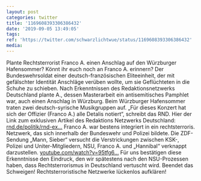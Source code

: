 ```yaml
---
layout: post
categories: twitter
title: '1169608393306386432'
date: '2019-09-05 13:49:05'
tags: 
ref: 'https://twitter.com/schwarzlichtwue/status/1169608393306386432'
media:
---
```

Plante Rechtsterrorist Franco A. einen Anschlag auf den Würzburger Hafensommer? 
Könnt ihr euch noch an Franco A. erinnern? Der Bundeswehrsoldat einer deutsch-französischen Eliteeinheit, der mit gefälschter Identität Anschläge verüben wollte, um sie Geflüchteten in die Schuhe zu schieben. 
Nach Erkenntnissen des Redaktionsnetzwerks Deutschland plante A., dessen Masterarbeit ein antisemitisches Pamphlet war, auch einen Anschlag in Würzburg. 
Beim Würzburger Hafensommer traten zwei deutsch-syrische Musikgruppen auf. „Für dieses Konzert hat sich der Offizier (Franco A.) alle Detalis notiert“, schreibt das RND. 
Hier der Link zum exklusiven Artikel des Redaktions Netzwerks Deutschland: [rnd.de/politik/rnd-ex…](https://www.rnd.de/politik/rnd-exklusiv-terroranschlag-in-berlin-so-perfide-plante-soldat-franco-a-den-ablauf-NYG7YPLV6ZALVDRGJ5I7YDARKE.html) 
Franco A. war bestens integriert in ein rechtsterroris. Netzwerk, das sich innerhalb der Bundeswehr und Polizei bildete. Die ZDF-Sendung „Mann, Sieber“ versucht die Verstrickungen zwischen KSK-, Polizei und Uniter-Mitgliedern, NSU, Franco A. und „Hannibal“ verknappt darzustellen. 
[youtube.com/watch?v=95tfg6…](https://www.youtube.com/watch?v=95tfg6TRe18) 
Für uns bestätigen diese Erkenntnisse den Eindruck, den wir spätestens nach den NSU-Prozessen haben, dass Rechtsterrorismus in Deutschland vertuscht wird. Beendet das Schweigen! Rechtsterroristische Netzwerke lückenlos aufklären! 